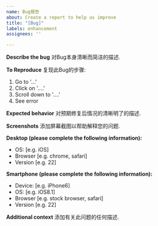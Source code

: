 ```yaml
---
name: Bug报告
about: Create a report to help us improve
title: "[Bug]"
labels: enhancement
assignees: ''

---
```


**Describe the bug**
对Bug本身清晰而简洁的描述.

**To Reproduce**
复现此Bug的步骤:
1. Go to '...'
2. Click on '....'
3. Scroll down to '....'
4. See error

**Expected behavior**
对预期修复后情况的清晰明了的描述.

**Screenshots**
添加屏幕截图以帮助解释您的问题.

**Desktop (please complete the following information):**
 - OS: [e.g. iOS]
 - Browser [e.g. chrome, safari]
 - Version [e.g. 22]

**Smartphone (please complete the following information):**
 - Device: [e.g. iPhone6]
 - OS: [e.g. iOS8.1]
 - Browser [e.g. stock browser, safari]
 - Version [e.g. 22]

**Additional context**
添加有关此问题的任何描述.
